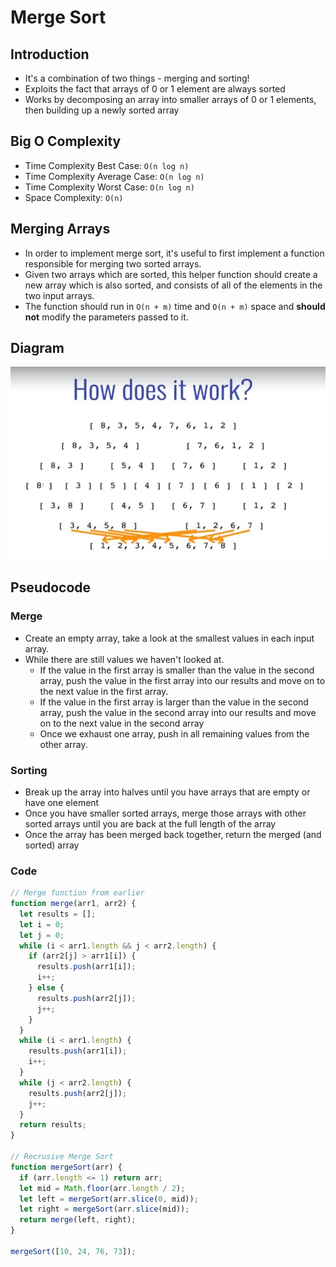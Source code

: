 # Merge Sort

## Introduction

- It's a combination of two things - merging and sorting!
- Exploits the fact that arrays of 0 or 1 element are always sorted
- Works by decomposing an array into smaller arrays of 0 or 1 elements, then building up a newly sorted array

## Big O Complexity

- Time Complexity Best Case: `O(n log n)`
- Time Complexity Average Case: `O(n log n)`
- Time Complexity Worst Case: `O(n log n)`
- Space Complexity: `O(n)`

## Merging Arrays

- In order to implement merge sort, it's useful to first implement a function responsible for merging two sorted arrays.
- Given two arrays which are sorted, this helper function should create a new array which is also sorted, and consists of all of the elements in the two input arrays.
- The function should run in `O(n + m)` time and `O(n + m)` space and **should not** modify the parameters passed to it.

## Diagram

![Diagram of Merge Sort](Screenshots/MergeSort.JPG)

## Pseudocode

### Merge

- Create an empty array, take a look at the smallest values in each input array.
- While there are still values we haven't looked at.
  - If the value in the first array is smaller than the value in the second array, push the value in the first array into our results and move on to the next value in the first array.
  - If the value in the first array is larger than the value in the second array, push the value in the second array into our results and move on to the next value in the second array
  - Once we exhaust one array, push in all remaining values from the other array.

### Sorting

- Break up the array into halves until you have arrays that are empty or have one element
- Once you have smaller sorted arrays, merge those arrays with other sorted arrays until you are back at the full length of the array
- Once the array has been merged back together, return the merged (and sorted) array

### Code

```js
// Merge function from earlier
function merge(arr1, arr2) {
  let results = [];
  let i = 0;
  let j = 0;
  while (i < arr1.length && j < arr2.length) {
    if (arr2[j] > arr1[i]) {
      results.push(arr1[i]);
      i++;
    } else {
      results.push(arr2[j]);
      j++;
    }
  }
  while (i < arr1.length) {
    results.push(arr1[i]);
    i++;
  }
  while (j < arr2.length) {
    results.push(arr2[j]);
    j++;
  }
  return results;
}

// Recrusive Merge Sort
function mergeSort(arr) {
  if (arr.length <= 1) return arr;
  let mid = Math.floor(arr.length / 2);
  let left = mergeSort(arr.slice(0, mid));
  let right = mergeSort(arr.slice(mid));
  return merge(left, right);
}

mergeSort([10, 24, 76, 73]);
```
